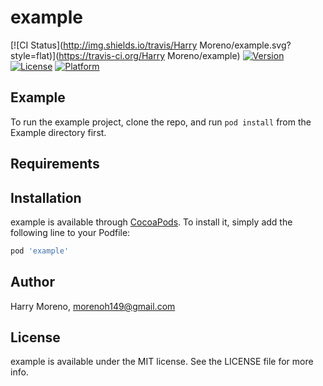 # example

[![CI Status](http://img.shields.io/travis/Harry Moreno/example.svg?style=flat)](https://travis-ci.org/Harry Moreno/example)
[![Version](https://img.shields.io/cocoapods/v/example.svg?style=flat)](http://cocoapods.org/pods/example)
[![License](https://img.shields.io/cocoapods/l/example.svg?style=flat)](http://cocoapods.org/pods/example)
[![Platform](https://img.shields.io/cocoapods/p/example.svg?style=flat)](http://cocoapods.org/pods/example)

## Example

To run the example project, clone the repo, and run `pod install` from the Example directory first.

## Requirements

## Installation

example is available through [CocoaPods](http://cocoapods.org). To install
it, simply add the following line to your Podfile:

```ruby
pod 'example'
```

## Author

Harry Moreno, morenoh149@gmail.com

## License

example is available under the MIT license. See the LICENSE file for more info.
